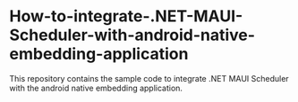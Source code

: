 # How-to-integrate-.NET-MAUI-Scheduler-with-android-native-embedding-application
This repository contains the sample code to integrate .NET MAUI Scheduler with the android native embedding application.
